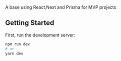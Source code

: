 A base using React,Next and Prisma for MVP projects 

## Getting Started

First, run the development server:

```bash
npm run dev
# or
yarn dev
```



